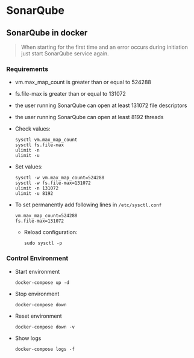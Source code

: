 # SonarQube

## SonarQube in docker
> When starting for the first time and an error occurs during initiation just start SonarQube service again. 

### Requirements

- vm.max_map_count is greater than or equal to 524288
- fs.file-max is greater than or equal to 131072
- the user running SonarQube can open at least 131072 file descriptors
- the user running SonarQube can open at least 8192 threads

- Check values:
  ```
  sysctl vm.max_map_count
  sysctl fs.file-max
  ulimit -n
  ulimit -u
  ```
- Set values:
  ```
  sysctl -w vm.max_map_count=524288
  sysctl -w fs.file-max=131072
  ulimit -n 131072
  ulimit -u 8192
  ```
- To set permanently add following lines in `/etc/sysctl.conf`
  ```
  vm.max_map_count=524288
  fs.file-max=131072
  ```
  - Reload configuration:
    ```
    sudo sysctl -p
    ```

### Control Environment
- Start environment
  ```
  docker-compose up -d
  ```
- Stop environment
  ```
  docker-compose down
  ```
- Reset environment
  ```
  docker-compose down -v
  ```
- Show logs
  ```
  docker-compose logs -f
  ```
